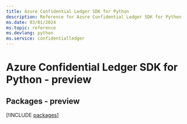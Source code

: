 ```yaml
---
title: Azure Confidential Ledger SDK for Python
description: Reference for Azure Confidential Ledger SDK for Python
ms.date: 03/01/2024
ms.topic: reference
ms.devlang: python
ms.service: confidentialledger
---
```

# Azure Confidential Ledger SDK for Python - preview
## Packages - preview
[!INCLUDE [packages](confidential-ledger-index.md)]